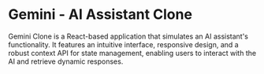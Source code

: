 # Gemini - AI Assistant Clone
Gemini Clone is a React-based application that simulates an AI assistant's functionality. It features an intuitive interface, responsive design, and a robust context API for state management, enabling users to interact with the AI and retrieve dynamic responses.
